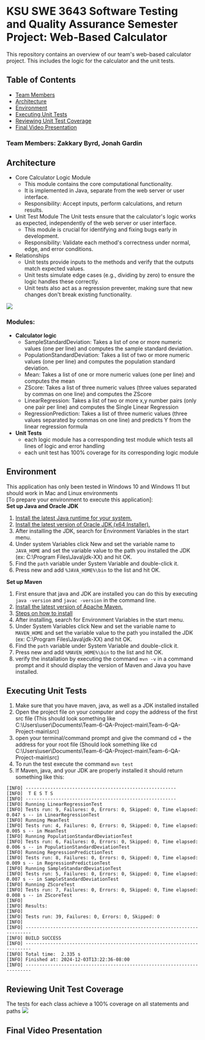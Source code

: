 # KSU SWE 3643 Software Testing and Quality Assurance Semester Project: Web-Based Calculator
This repository contains an overview of our team's web-based calculator project. This includes the logic for the calculator and the unit tests. 
## Table of Contents
- [Team Members](#team-members)
- [Architecture](#architecture)
- [Environment](#environment)
- [Executing Unit Tests](#executing-unit-tests)
- [Reviewing Unit Test Coverage](#reviewing-unit-test-coverage)
- [Final Video Presentation](#final-video-presentation)

### Team Members: Zakkary Byrd, Jonah Gardin

## Architecture

- Core Calculator Logic Module
    - This module contains the core computational functionality.
    - It is implemented in Java, separate from the web server or user interface.
    - Responsibility: Accept inputs, perform calculations, and return results.
- Unit Test Module
    The Unit tests ensure that the calculator's logic works as expected, independently of the web server or user interface.
    - This module is crucial for identifying and fixing bugs early in development.
    - Responsibility: Validate each method's correctness under normal, edge, and error conditions.
- Relationships
    - Unit tests provide inputs to the methods and verify that the outputs match expected values.
    - Unit tests simulate edge cases (e.g., dividing by zero) to ensure the logic handles these correctly.
    - Unit tests also act as a regression preventer, making sure that new changes don't break existing functionality.
<image src="README.assets/Architecture Diagram.png">
  
### Modules: 
- **Calculator logic**
  - SampleStandardDeviation: Takes a list of one or more numeric values (one per line) and computes the sample standard deviation.
  - PopulationStandardDeviation: Takes a list of two or more numeric values (one per line) and computes the population standard deviation.
  - Mean: Takes a list of one or more numeric values (one per line) and computes the mean
  - ZScore: Takes a list of three numeric values (three values separated by commas on one line) and computes the ZScore
  - LinearRegression: Takes a list of two or more x,y number pairs (only one pair per line) and computes the Single Linear Regression
  - RegressionPrediction: Takes a list of three numeric values (three values separated by commas on one line) and predicts Y from the linear regression formula
- **Unit Tests**
  - each logic module has a corresponding test module which tests all lines of logic and error handling
  - each unit test has 100% coverage for its corresponding logic module


## Environment
This application has only been tested in Windows 10 and Windows 11 but should work in Mac and Linux environments<br>
[To prepare your environment to execute this application]:<br>
__Set up Java and Oracle JDK__
1. [Install the latest Java runtime for your system.](https://www.java.com/en/download/manual.jsp)
2. [Install the latest version of Oracle JDK (x64 Installer).](https://www.oracle.com/java/technologies/downloads/?er=221886#jdk23-windows)
3. After installing the JDK, search for Environment Variables in the start menu.
4. Under system Variables click New and set the variable name to ```JAVA_HOME``` and set the variable value to the path you installed the JDK (ex: C:\Program Files\Java\jdk-XX) and hit OK.
5. Find the ```path``` variable under System Variable and double-click it.
6. Press new and add ```%JAVA_HOME%\bin``` to the list and hit OK.

__Set up Maven__
1. First ensure that java and JDK are installed you can do this by executing ```java -version``` and ```javac -version``` in the command line.
2. [Install the latest version of Apache Maven.](https://maven.apache.org/)
3. [Steps on how to install](https://www.geeksforgeeks.org/how-to-install-apache-maven-on-windows/)
4. After installing, search for Environment Variables in the start menu.
5. Under System Variables click New and set the variable name to ```MAVEN_HOME``` and set the variable value to the path you installed the JDK (ex: C:\Program Files\Java\jdk-XX) and hit OK.
6. Find the ```path``` variable under System Variable and double-click it.
7. Press new and add ```%MAVEN_HOME%\bin``` to the list and hit OK.
8. verify the installation by executing the command ```mvn -v``` in a command prompt and it should display the version of Maven and Java you have installed.

## Executing Unit Tests
1. Make sure that you have maven, java, as well as a JDK installed installed
2. Open the project file on your computer and copy the address of the first src file (This should look something like C:\Users\user\Documents\Team-6-QA-Project-main\Team-6-QA-Project-main\src)
3. open your terminal/command prompt and give the command cd + the address for your root file (Should look something like cd C:\Users\user\Documents\Team-6-QA-Project-main\Team-6-QA-Project-main\src)
4. To run the test execute the command ```mvn test```
5. If Maven, java, and your JDK are properly installed it should return something like this:

```plaintext
[INFO] -------------------------------------------------------
[INFO]  T E S T S
[INFO] -------------------------------------------------------
[INFO] Running LinearRegressionTest
[INFO] Tests run: 9, Failures: 0, Errors: 0, Skipped: 0, Time elapsed: 0.047 s -- in LinearRegressionTest
[INFO] Running MeanTest
[INFO] Tests run: 4, Failures: 0, Errors: 0, Skipped: 0, Time elapsed: 0.005 s -- in MeanTest
[INFO] Running PopulationStandardDeviationTest
[INFO] Tests run: 6, Failures: 0, Errors: 0, Skipped: 0, Time elapsed: 0.006 s -- in PopulationStandardDeviationTest
[INFO] Running RegressionPredictionTest
[INFO] Tests run: 8, Failures: 0, Errors: 0, Skipped: 0, Time elapsed: 0.009 s -- in RegressionPredictionTest
[INFO] Running SampleStandardDeviationTest
[INFO] Tests run: 5, Failures: 0, Errors: 0, Skipped: 0, Time elapsed: 0.007 s -- in SampleStandardDeviationTest
[INFO] Running ZScoreTest
[INFO] Tests run: 7, Failures: 0, Errors: 0, Skipped: 0, Time elapsed: 0.008 s -- in ZScoreTest
[INFO]
[INFO] Results:
[INFO]
[INFO] Tests run: 39, Failures: 0, Errors: 0, Skipped: 0
[INFO]
[INFO] ------------------------------------------------------------------------
[INFO] BUILD SUCCESS
[INFO] ------------------------------------------------------------------------
[INFO] Total time:  2.335 s
[INFO] Finished at: 2024-12-03T13:22:36-08:00
[INFO] ------------------------------------------------------------------------
```

## Reviewing Unit Test Coverage
The tests for each class achieve a 100% coverage on all statements and paths
<image src="README.assets/Coverage Test.PNG">

## Final Video Presentation
